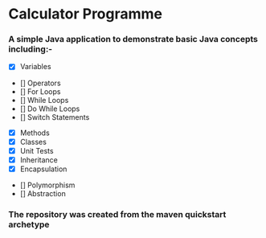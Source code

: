 # Calculator Programme

### A simple Java application to demonstrate basic Java concepts including:-

 - [x] Variables
 - [] Operators
 - [] For Loops
 - [] While Loops
 - [] Do While Loops
 - [] Switch Statements
 - [x] Methods
 - [x] Classes
 - [x] Unit Tests
 - [x] Inheritance
 - [x] Encapsulation
 - [] Polymorphism
 - [] Abstraction

### The repository was created from the maven quickstart archetype